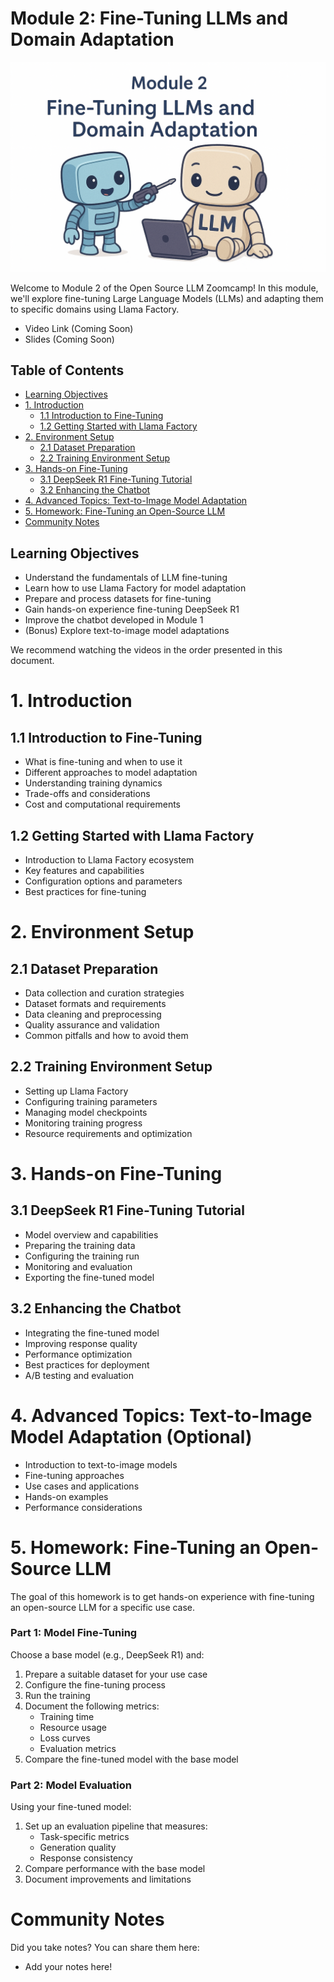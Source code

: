 # Module 2: Fine-Tuning LLMs and Domain Adaptation

<div align="center">
  <img src="images/module-2-cover.png" alt="Module 2 Cover - Fine-Tuning LLMs and Domain Adaptation" width="800">
</div>

Welcome to Module 2 of the Open Source LLM Zoomcamp! In this module, we'll explore fine-tuning Large Language Models (LLMs) and adapting them to specific domains using Llama Factory.

* Video Link (Coming Soon)
* Slides (Coming Soon)

## Table of Contents
- [Learning Objectives](#learning-objectives)
- [1. Introduction](#1-introduction)
  - [1.1 Introduction to Fine-Tuning](#11-introduction-to-fine-tuning)
  - [1.2 Getting Started with Llama Factory](#12-getting-started-with-llama-factory)
- [2. Environment Setup](#2-environment-setup)
  - [2.1 Dataset Preparation](#21-dataset-preparation)
  - [2.2 Training Environment Setup](#22-training-environment-setup)
- [3. Hands-on Fine-Tuning](#3-hands-on-fine-tuning)
  - [3.1 DeepSeek R1 Fine-Tuning Tutorial](#31-deepseek-r1-fine-tuning-tutorial)
  - [3.2 Enhancing the Chatbot](#32-enhancing-the-chatbot)
- [4. Advanced Topics: Text-to-Image Model Adaptation](#4-advanced-topics-text-to-image-model-adaptation-optional)
- [5. Homework: Fine-Tuning an Open-Source LLM](#5-homework-fine-tuning-an-open-source-llm)
- [Community Notes](#community-notes)

## Learning Objectives
- Understand the fundamentals of LLM fine-tuning
- Learn how to use Llama Factory for model adaptation
- Prepare and process datasets for fine-tuning
- Gain hands-on experience fine-tuning DeepSeek R1
- Improve the chatbot developed in Module 1
- (Bonus) Explore text-to-image model adaptations

We recommend watching the videos in the order presented in this document.

# 1. Introduction
## 1.1 Introduction to Fine-Tuning

* What is fine-tuning and when to use it
* Different approaches to model adaptation
* Understanding training dynamics
* Trade-offs and considerations
* Cost and computational requirements

## 1.2 Getting Started with Llama Factory

* Introduction to Llama Factory ecosystem
* Key features and capabilities
* Configuration options and parameters
* Best practices for fine-tuning

# 2. Environment Setup

## 2.1 Dataset Preparation

* Data collection and curation strategies
* Dataset formats and requirements
* Data cleaning and preprocessing
* Quality assurance and validation
* Common pitfalls and how to avoid them

## 2.2 Training Environment Setup

* Setting up Llama Factory
* Configuring training parameters
* Managing model checkpoints
* Monitoring training progress
* Resource requirements and optimization

# 3. Hands-on Fine-Tuning

## 3.1 DeepSeek R1 Fine-Tuning Tutorial

* Model overview and capabilities
* Preparing the training data
* Configuring the training run
* Monitoring and evaluation
* Exporting the fine-tuned model

## 3.2 Enhancing the Chatbot

* Integrating the fine-tuned model
* Improving response quality
* Performance optimization
* Best practices for deployment
* A/B testing and evaluation

# 4. Advanced Topics: Text-to-Image Model Adaptation (Optional)

* Introduction to text-to-image models
* Fine-tuning approaches
* Use cases and applications
* Hands-on examples
* Performance considerations

# 5. Homework: Fine-Tuning an Open-Source LLM

The goal of this homework is to get hands-on experience with fine-tuning an open-source LLM for a specific use case.

### Part 1: Model Fine-Tuning

Choose a base model (e.g., DeepSeek R1) and:
1. Prepare a suitable dataset for your use case
2. Configure the fine-tuning process
3. Run the training
4. Document the following metrics:
   * Training time
   * Resource usage
   * Loss curves
   * Evaluation metrics
5. Compare the fine-tuned model with the base model

### Part 2: Model Evaluation

Using your fine-tuned model:
1. Set up an evaluation pipeline that measures:
   * Task-specific metrics
   * Generation quality
   * Response consistency
2. Compare performance with the base model
3. Document improvements and limitations

# Community Notes

Did you take notes? You can share them here:

* Add your notes here!

